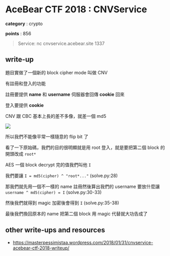 # AceBear CTF 2018 : CNVService

**category** : crypto

**points** : 856

> Service: nc cnvservice.acebear.site 1337

## write-up

題目實做了一個新的 block cipher mode 叫做 CNV

有註冊和登入的功能

註冊要提供 **name** 和 **username** 伺服器會回傳 **cookie** 回來

登入要提供 **cookie**

CNV 跟 CBC 基本上長的差不多像，就差一個 md5

![](https://i.imgur.com/gIpwcRE.png)

所以我們不能像平常一樣隨意的 flip bit 了

看了一下原始碼，我們的目的很明顯就是用 root 登入，就是要把第二個 block 的開頭改成 `root*`

AES 一個 block decrypt 完的值我們叫他 `I`

我們要讓 `I = md5(cipher) ^ "root*..."` (solve.py:28)

那我們就先用一個不一樣的 name 註冊然後算出我們的 username 要放什麼讓 `username ^ md5(cipher) = I` (solve.py:30-33)

然後我們就得到 magic 加密後會得到 `I` (solve.py:35-38)

最後我們換回原本的 name 把第二個 block 用 magic 代替就大功告成了

## other write-ups and resources

* https://masterpessimistaa.wordpress.com/2018/01/31/cnvservice-acebear-ctf-2018-writeup/
